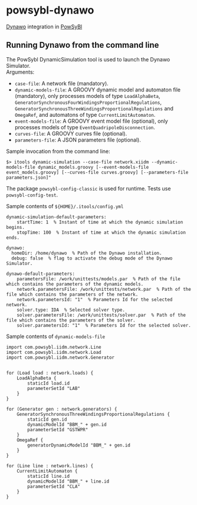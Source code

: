 # powsybl-dynawo
[Dynawo](https://dynawo.github.io) integration in [PowSyBl](https://www.powsybl.org)

## Running Dynawo from the command line
The PowSybl DynamicSimulation tool is used to launch the Dynawo Simulator.  
Arguments:
 - `case-file`: A network file (mandatory).
 - `dynamic-models-file`: A GROOVY dynamic model and automaton file (mandatory), only processes models of type `LoadAlphaBeta`, `GeneratorSynchronousFourWindingsProportionalRegulations`, `GeneratorSynchronousThreeWindingsProportionalRegulations` and `OmegaRef`, and automatons of type `CurrentLimitAutomaton`.
 - `event-models-file`: A GROOVY event model file (optional), only processes models of type `EventQuadripoleDisconnection`.
 - `curves-file`: A GROOVY curves file (optional).
 - `parameters-file`: A JSON parameters file (optional).

Sample invocation from the command line:
```
$> itools dynamic-simulation --case-file network.xiidm --dynamic-models-file dynamic_models.groovy [--event-models-file event_models.groovy] [--curves-file curves.groovy] [--parameters-file parameters.json]"
```

The package `powsybl-config-classic` is used for runtime. Tests use `powsybl-config-test`.

Sample contents of `${HOME}/.itools/config.yml`
```
dynamic-simulation-default-parameters:
    startTime: 1  % Instant of time at which the dynamic simulation begins.
    stopTime: 100  % Instant of time at which the dynamic simulation ends.

dynawo:
  homeDir: /home/dynawo  % Path of the Dynawo installation.
  debug: false  % flag to activate the debug mode of the Dynawo Simulator.

dynawo-default-parameters:
    parametersFile: /work/unittests/models.par  % Path of the file which contains the parameters of the dynamic models.
    network.parametersFile: /work/unittests/network.par  % Path of the file which contains the parameters of the network.
    network.parametersId: "1"  % Parameters Id for the selected network.
    solver.type: IDA  % Selected solver type.
    solver.parametersFile: /work/unittests/solver.par  % Path of the file which contains the parameters of the solver.
    solver.parametersId: "1"  % Parameters Id for the selected solver.
```

Sample contents of `dynamic-models-file`
```
import com.powsybl.iidm.network.Line
import com.powsybl.iidm.network.Load
import com.powsybl.iidm.network.Generator


for (Load load : network.loads) {
    LoadAlphaBeta {
        staticId load.id
        parameterSetId "LAB"
    }
}

for (Generator gen : network.generators) {
    GeneratorSynchronousThreeWindingsProportionalRegulations {
        staticId gen.id
        dynamicModelId "BBM_" + gen.id
        parameterSetId "GSTWPR"
    }
    OmegaRef {
        generatorDynamicModelId "BBM_" + gen.id
    }
}

for (Line line : network.lines) {
    CurrentLimitAutomaton {
        staticId line.id
        dynamicModelId "BBM_" + line.id
        parameterSetId "CLA"
    }
}
```
